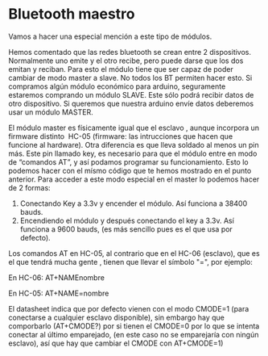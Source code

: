 
# Bluetooth maestro

Vamos a hacer una especial mención a este tipo de módulos.

Hemos comentado que las redes bluetooth se crean entre 2 dispositivos. Normalmente uno emite y el otro recibe, pero puede darse que los dos emitan y reciban. Para esto el módulo tiene que ser capaz de poder cambiar de modo master a slave. No todos los BT permiten hacer esto. Si compramos algún módulo económico para arduino, seguramente estaremos comprando un módulo SLAVE. Este sólo podrá recibir datos de otro dispositivo. Si queremos que nuestra arduino envíe datos deberemos usar un módulo MASTER.

El módulo master es físicamente igual que el esclavo , aunque incorpora un firmware distinto  HC-05 (firmware: las intrucciones que hacen que funcione al hardware). Otra diferencia es que lleva soldado al menos un pin más. Este pin llamado key, es necesario para que el módulo entre en modo de “comandos AT”, y así podamos programar su funcionamiento. Esto lo podemos hacer con el mísmo código que te hemos mostrado en el punto anterior. Para acceder a este modo especial en el master lo podemos hacer de 2 formas:

1. Conectando Key a 3.3v y encender el módulo. Así funciona a 38400 bauds.
1. Encendiendo el módulo y después conectando el key a 3.3v. Así funciona a 9600 bauds, (es más sencillo pues es el que usa por defecto).

Los comandos AT en HC-05, al contrario que en el HC-06 (esclavo), que es el que tendrá mucha gente , tienen que llevar el símbolo "=", por ejemplo:

En HC-06: AT+NAMEnombre

En HC-05: AT+NAME=nombre

El datasheet indica que por defecto vienen con el modo CMODE=1 (para conectarse a cualquier esclavo disponible), sin embargo hay que comporbarlo (AT+CMODE?) por si tienen el CMODE=0 por lo que se intenta conectar al último emparejado, (en este caso no se emparejaría con ningún esclavo), así que hay que cambiar el CMODE con AT+CMODE=1)

